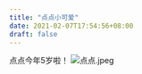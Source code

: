 ```yaml
---
title: "点点小可爱"
date: 2021-02-07T17:54:56+08:00
draft: false
---
```


点点今年5岁啦！
![点点.jpeg](https://i.loli.net/2021/02/08/DQexJHGS1zdhnqC.jpg)